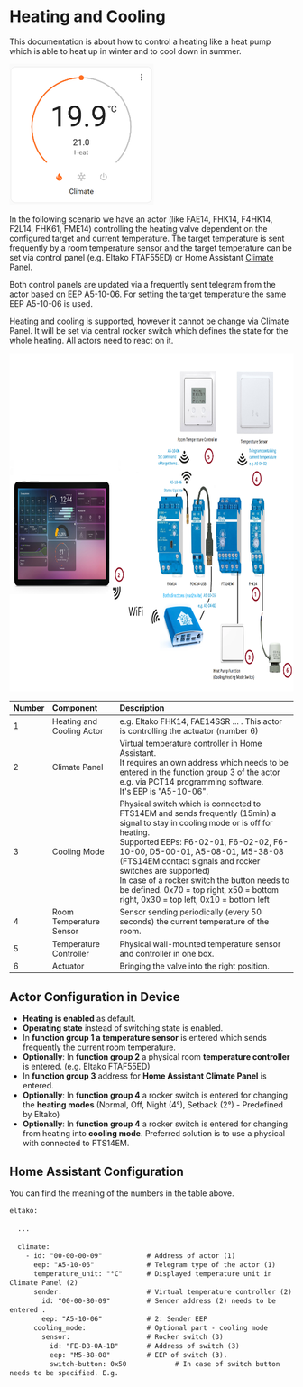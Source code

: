 # Heating and Cooling

This documentation is about how to control a heating like a heat pump which is able to heat up in winter and to cool down in summer.

<img src="./HAClimatePanel.png" alt="Home Assistant Climate Panel" height="250"/>

In the following scenario we have an actor (like FAE14, FHK14, F4HK14, F2L14, FHK61, FME14) controlling the heating valve dependent on the configured target and current temperature. The target temperature is sent frequently by a room temperature sensor and the target temperature can be set via control panel (e.g. Eltako FTAF55ED) or Home Assistant [Climate Panel](https://developers.home-assistant.io/docs/core/entity/climate).

Both control panels are updated via a frequently sent telegram from the actor based on EEP A5-10-06. For setting the target temperature the same EEP A5-10-06 is used.

Heating and cooling is supported, however it cannot be change via Climate Panel. It will be set via central rocker switch which defines the state for the whole heating. All actors need to react on it.

<img src="./heating-and-cooling-setup2.png" alt="Heating and cooling setup" height=600 />

| Number      | Component   | Description |
| :---        | :---        | :---        |
| 1           | Heating and Cooling Actor | e.g. Eltako FHK14, FAE14SSR ... . This actor is controlling the actuator (number 6)|
| 2           | Climate Panel | Virtual temperature controller in Home Assistant. <br/>It requires an own address which needs to be entered in the function group 3 of the actor e.g. via PCT14 programming software. <br/>It's EEP is "A5-10-06". |
| 3           | Cooling Mode | Physical switch which is connected to FTS14EM and sends frequently (15min) a signal to stay in cooling mode or is off for heating. <br/>Supported EEPs: F6-02-01, F6-02-02, F6-10-00, D5-00-01, A5-08-01, M5-38-08 (FTS14EM contact signals and rocker switches are supported) <br/>In case of a rocker switch the button needs to be defined. 0x70 = top right, x50 = bottom right, 0x30 = top left, 0x10 = bottom left |
| 4           | Room Temperature Sensor | Sensor sending periodically (every 50 seconds) the current temperature of the room. |
| 5           | Temperature Controller | Physical wall-mounted temperature sensor and controller in one box. |
| 6           | Actuator | Bringing the valve into the right position. |

## Actor Configuration in Device 

* **Heating is enabled** as default.
* **Operating state** instead of switching state is enabled.
* In **function group 1 a temperature sensor** is entered which sends frequently the current room temperature.
* **Optionally**: In **function group 2** a physical room **temperature controller** is entered. (e.g. Eltako FTAF55ED)
* In **function group 3** address for **Home Assistant Climate Panel** is entered.
* **Optionally**: In **function group 4** a rocker switch is entered for changing the **heating modes** (Normal, Off, Night (4°), Setback (2°) - Predefined by Eltako)
* **Optionally**: In **function group 4** a rocker switch is entered for changing from heating into **cooling mode**. Preferred solution is to use a physical with connected to FTS14EM. 

## Home Assistant Configuration

You can find the meaning of the numbers in the table above.
```
eltako:
  
  ...

  climate:
    - id: "00-00-00-09"           # Address of actor (1)
      eep: "A5-10-06"             # Telegram type of the actor (1)
      temperature_unit: "°C"      # Displayed temperature unit in Climate Panel (2)
      sender:                     # Virtual temperature controller (2)
        id: "00-00-B0-09"         # Sender address (2) needs to be entered .
        eep: "A5-10-06"           # 2: Sender EEP
      cooling_mode:               # Optional part - cooling mode
        sensor:                   # Rocker switch (3)
          id: "FE-DB-0A-1B"       # Address of switch (3) 
          eep: "M5-38-08"         # EEP of switch (3).
          switch-button: 0x50            # In case of switch button needs to be specified. E.g.
```

